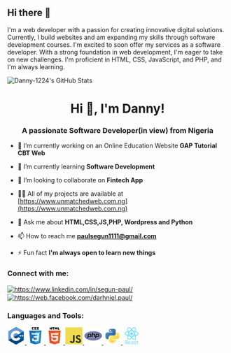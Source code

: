 ## Hi there 👋
I'm a web developer with a passion for creating innovative digital solutions. Currently, I build websites and am expanding my skills through software development courses. I'm excited to soon offer my services as a software developer. With a strong foundation in web development, I'm eager to take on new challenges. I'm proficient in HTML, CSS, JavaScript, and PHP, and I'm always learning.

<img src="https://github-readme-stats.vercel.app/api?username=Danny-1224&theme=react&show_icons=true&hide_border=true&count_private=true" alt="Danny-1224's GitHub Stats" />
<h1 align="center">Hi 👋, I'm Danny!</h1>
<h3 align="center">A passionate Software Developer(in view) from Nigeria</h3>

- 🔭 I’m currently working on an Online Education Website **GAP Tutorial CBT Web**

- 🌱 I’m currently learning **Software Development**

- 👯 I’m looking to collaborate on **Fintech App**

- 👨‍💻 All of my projects are available at [https://www.unmatchedweb.com.ng](https://www.unmatchedweb.com.ng)

- 💬 Ask me about **HTML,CSS,JS,PHP, Wordpress and Python**

- 📫 How to reach me **paulsegun1111@gmail.com**

- ⚡ Fun fact **I'm always open to learn new things**

<h3 align="left">Connect with me:</h3>
<p align="left">
<a href="https://linkedin.com/in/https://www.linkedin.com/in/segun-paul/" target="blank"><img align="center" src="https://raw.githubusercontent.com/rahuldkjain/github-profile-readme-generator/master/src/images/icons/Social/linked-in-alt.svg" alt="https://www.linkedin.com/in/segun-paul/" height="30" width="40" /></a>
<a href="https://fb.com/https://web.facebook.com/darhniel.paul/" target="blank"><img align="center" src="https://raw.githubusercontent.com/rahuldkjain/github-profile-readme-generator/master/src/images/icons/Social/facebook.svg" alt="https://web.facebook.com/darhniel.paul/" height="30" width="40" /></a>
</p>

<h3 align="left">Languages and Tools:</h3>
<p align="left"> <a href="https://www.w3schools.com/cpp/" target="_blank" rel="noreferrer"> <img src="https://raw.githubusercontent.com/devicons/devicon/master/icons/cplusplus/cplusplus-original.svg" alt="cplusplus" width="40" height="40"/> </a> <a href="https://www.w3schools.com/css/" target="_blank" rel="noreferrer"> <img src="https://raw.githubusercontent.com/devicons/devicon/master/icons/css3/css3-original-wordmark.svg" alt="css3" width="40" height="40"/> </a> <a href="https://www.w3.org/html/" target="_blank" rel="noreferrer"> <img src="https://raw.githubusercontent.com/devicons/devicon/master/icons/html5/html5-original-wordmark.svg" alt="html5" width="40" height="40"/> </a> <a href="https://developer.mozilla.org/en-US/docs/Web/JavaScript" target="_blank" rel="noreferrer"> <img src="https://raw.githubusercontent.com/devicons/devicon/master/icons/javascript/javascript-original.svg" alt="javascript" width="40" height="40"/> </a> <a href="https://www.php.net" target="_blank" rel="noreferrer"> <img src="https://raw.githubusercontent.com/devicons/devicon/master/icons/php/php-original.svg" alt="php" width="40" height="40"/> </a> <a href="https://www.python.org" target="_blank" rel="noreferrer"> <img src="https://raw.githubusercontent.com/devicons/devicon/master/icons/python/python-original.svg" alt="python" width="40" height="40"/> </a> <a href="https://reactjs.org/" target="_blank" rel="noreferrer"> <img src="https://raw.githubusercontent.com/devicons/devicon/master/icons/react/react-original-wordmark.svg" alt="react" width="40" height="40"/> </a> </p>

